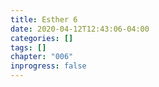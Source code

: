 ```yaml
---
title: Esther 6
date: 2020-04-12T12:43:06-04:00
categories: []
tags: []
chapter: "006"
inprogress: false
---
```


